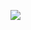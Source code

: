![](../%E5%AF%BC%E5%87%BA%E6%B5%8B%E8%AF%951%EF%BC%9A%E9%99%84%E4%BB%B6%E5%9C%A8%E6%A0%B9%E7%9B%AE%E5%BD%95-%E9%99%84%E4%BB%B6%E4%B8%A2%E5%A4%B1/2a364c11e7d0091480bf550b474780ef1986525a.png)
